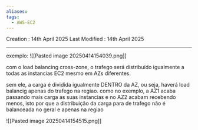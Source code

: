 ```yaml
---
aliases: 
tags:
  - AWS-EC2
---
```

Creation : 14th April 2025
Last Modified : 14th April 2025
___

exemplo:
![[Pasted image 20250414154039.png]]

com o load balancing cross-zone, o trafego será distribuído igualmente a todas as instancias EC2 mesmo em AZs diferentes.

sem ele, a carga é dividida igualmente DENTRO da AZ, ou seja, haverá load balancig apenas do trafego na regiao. como no exemplo, a AZ1 acaba passando mais carga as suas instancias e no AZ2 acabam recebendo menos, isto por que a distribuição da carga para de trafego não é balanceada no geral e apenas na regiao

![[Pasted image 20250414154515.png]]
